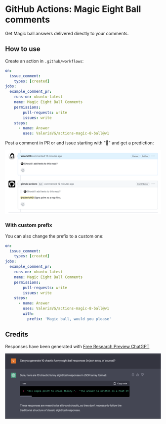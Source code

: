 # GitHub Actions: Magic Eight Ball comments

Get Magic ball answers delivered directly to your comments.

## How to use
Create an action in `.github/workflows`:
```yml
on:
  issue_comment:
    types: [created]
jobs:
  example_comment_pr:
    runs-on: ubuntu-latest
    name: Magic Eight Ball Comments
    permissions:
        pull-requests: write
        issues: write
    steps:
      - name: Answer
        uses: ValeriaVG/actions-magic-8-ball@v1
```

Post a comment in PR or and issue starting with "🎱" and get a prediction:

![Example response: "🎱 Should I add tests to this repo? - Signs point to a nap first."](./example.png)

### With custom prefix

You can also change the prefix to a custom one:

```yml
on:
  issue_comment:
    types: [created]
jobs:
  example_comment_pr:
    runs-on: ubuntu-latest
    name: Magic Eight Ball Comments
    permissions:
        pull-requests: write
        issues: write
    steps:
      - name: Answer
        uses: ValeriaVG/actions-magic-8-ball@v1
        with:
          prefix: 'Magic ball, would you please'
```

## Credits

Responses have been generated with [Free Research Preview ChatGPT](https://chat.openai.com/)

![Can you generate 10 chaotic funny eight ball responses (in json array, of course)?](./source.png)